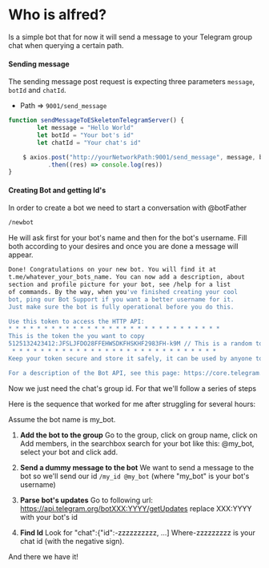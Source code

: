 # Who is alfred?
Is a simple bot that for now it will send a message to your Telegram group chat when querying a certain path.

#### Sending message
The sending message post request is expecting three parameters `message`, `botId` and `chatId`.
* Path => `9001/send_message`

```js
function sendMessageToESkeletonTelegramServer() { 
		let message = "Hello World"
		let botId = "Your bot's id"
		let chatId = "Your chat's id"

	$ axios.post("http://yourNetworkPath:9001/send_message", message, botId, chatId)
	   	   .then((res) => console.log(res))
}
```


#### Creating Bot and getting Id's
In order to create a bot we need to start a conversation with @botFather
```sh
/newbot
```
He will ask first for your bot's name and then for the bot's username. Fill both according to your desires and once you are done a message will appear.

```sh
Done! Congratulations on your new bot. You will find it at 
t.me/whatever_your_bots_name. You can now add a description, about 
section and profile picture for your bot, see /help for a list 
of commands. By the way, when you've finished creating your cool 
bot, ping our Bot Support if you want a better username for it. 
Just make sure the bot is fully operational before you do this.

Use this token to access the HTTP API:
* * * * * * * * * * * * * * * * * * * * * * * * * * * * * *
This is the token the you want to copy
5125132423412:JFSLJFDO28FFEHWSDKFHSKHF2983FH-k9M // This is a random token that I made up :p
 * * * * * * * * * * * * * * * * * * * * * * * * * * * * *
Keep your token secure and store it safely, it can be used by anyone to control your bot.

For a description of the Bot API, see this page: https://core.telegram.org/bots/api
```

Now we just need the chat's group id. For that we'll follow a series of steps

Here is the sequence that worked for me after struggling for several hours:

Assume the bot name is my_bot.

1. **Add the bot to the group**
Go to the group, click on group name, click on Add members, in the searchbox search for your bot like this: @my_bot, select your bot and click add.

2. **Send a dummy message to the bot**
We want to send a message to the bot so we'll send our id `/my_id @my_bot` (where "my_bot" is your bot's username)

3. **Parse bot's updates**
Go to following url: https://api.telegram.org/botXXX:YYYY/getUpdates
replace XXX:YYYY with your bot's id

4. **Find Id**
Look for "chat":{"id":-zzzzzzzzzz, ...]
Where-zzzzzzzzz is your chat id (with the negative sign).

And there we have it!